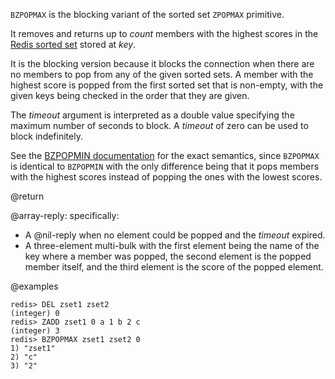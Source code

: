 `BZPOPMAX` is the blocking variant of the sorted set `ZPOPMAX` primitive.

It removes and returns up to _count_ members with the highest scores in the [Redis sorted set](/docs/data-types/sorted-sets) stored at _key_.

It is the blocking version because it blocks the connection when there are no
members to pop from any of the given sorted sets.
A member with the highest score is popped from the first sorted set that is
non-empty, with the given keys being checked in the order that they are given.

The _timeout_ argument is interpreted as a double value specifying the maximum
number of seconds to block. A _timeout_ of zero can be used to block indefinitely.

See the [BZPOPMIN documentation][cb] for the exact semantics, since `BZPOPMAX`
is identical to `BZPOPMIN` with the only difference being that it pops members
with the highest scores instead of popping the ones with the lowest scores.

[cb]: /commands/bzpopmin

@return

@array-reply: specifically:

* A @nil-reply when no element could be popped and the _timeout_ expired.
* A three-element multi-bulk with the first element being the name of the key
  where a member was popped, the second element is the popped member itself,
  and the third element is the score of the popped element.

@examples

```
redis> DEL zset1 zset2
(integer) 0
redis> ZADD zset1 0 a 1 b 2 c
(integer) 3
redis> BZPOPMAX zset1 zset2 0
1) "zset1"
2) "c"
3) "2"
```
